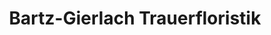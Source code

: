 ---
title: "Bartz-Gierlach Trauerfloristik"
url: /troisdorf/bartz-gierlach-trauerfloristik/
shop: Blumen
---